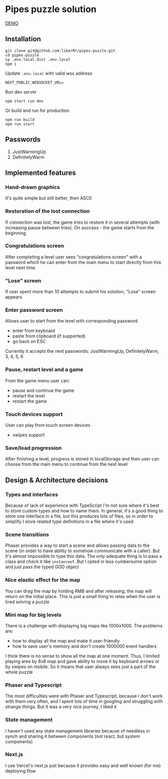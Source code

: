 # Pipes puzzle solution
[DEMO](https://pipes-puzzle.vercel.app/)

## Installation
```shell
git clone git@github.com:likerRr/pipes-puzzle.git
cd pipes-puzzle
cp .env.local.dist .env.local
npm i
```

Update `.env.local` with valid wss address
```shell
NEXT_PUBLIC_WEBSOCKET_URL=
```

Run dev server
```shell
npm start run dev
```

Or build and run for production
```shell
npm run build
npm run start
```

## Passwords
1. JustWarmingUp
2. DefinitelyWarm

## Implemented features

### Hand-drawn graphics
It's quite simple but still better, then ASCII

### Restoration of the lost connection
If connection was lost, the game tries to restore it in several attempts (with increasing pause between tries).
On success - the game starts from the beginning

### Congratulations screen
After completing a level user sees "congratulations screen" with a password which he can enter from the main menu to start directly from this level next time

### "Lose" screen
If user spent more than 10 attempts to submit his solution, "Lose" screen appears

### Enter password screen
Allows user to start from the level with corresponding password

* enter from keyboard
* paste from clipboard (if supported)
* go back on ESC

Currently it accepts the next passwords: JustWarmingUp, DefinitelyWarm, 3, 4, 5, 6

### Pause, restart level and a game
From the game menu user can:

* pause and continue the game
* restart the level
* restart the game

### Touch devices support
User can play from touch screen devices

* swipes support

### Save/load progression
After finishing a level, progress is stored in localStorage and then user can choose from the main menu to continue from the next level

## Design & Architecture decisions

### Types and interfaces

Because of lack of experience with TypeScript I'm not sure where it's best to store custom types and how to name them. In general, it's a good
thing to store one interface in a file, but this produces lots of files, so in order to simplify I store related type definitions in a file where
it's used

### Scene transitions

Phaser provides a way to start a scene and allows passing data to the scene (in order to have ability to somehow communicate with a caller).
But it's almost impossible to type this data. The only adequate thing is to pass a class and check it like `instanceof`. But I opted in less
cumbersome option and just pass the typed GOD object

### Nice elastic effect for the map
You can drag the map by holding RMB and after releasing, the map will return on the initial place. 
This is just a small thing to relax when the user is tired solving a puzzle

### Mini map for big levels
There is a challenge with displaying big maps like 1000x1000. The problems are:
* how to display all the map and make it user-friendly
* how to save user's memory and don't create 1000000 event handlers

I think there is no sense to show all the map at one moment. 
Thus, I limited playing area by 8x8 map and gave ability to move it by keyboard arrows or by swipes on mobile. 
So it means that user always sees just a part of the whole puzzle

### Phaser and Typescript
The most difficulties were with Phaser and Typescript, because I don't work with them very often, and I spent lots of time in googling and struggling with strange things.
But it was a very nice journey, I liked it

### State management
I haven't used any state management libraries because of needless in synch and sharing it between components (not react, but system components)

### Next.js
I use Vercel's next.js just because it provides easy and well known (for me) deploying flow
